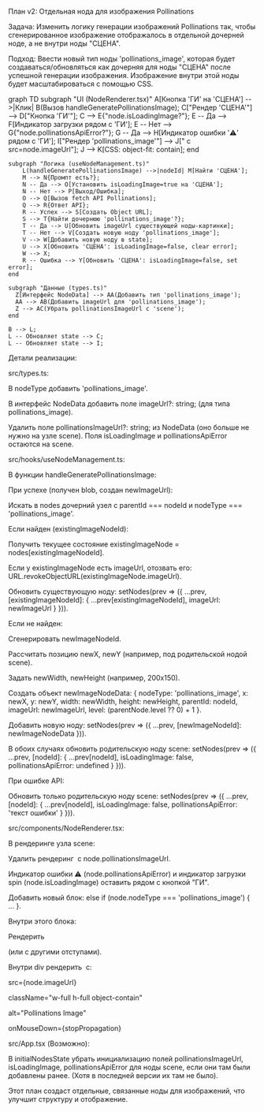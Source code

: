 План v2: Отдельная нода для изображения Pollinations

Задача: Изменить логику генерации изображений Pollinations так, чтобы сгенерированное изображение отображалось в отдельной дочерней ноде, а не внутри ноды "СЦЕНА".

Подход: Ввести новый тип ноды 'pollinations_image', которая будет создаваться/обновляться как дочерняя для ноды "СЦЕНА" после успешной генерации изображения. Изображение внутри этой ноды будет масштабироваться с помощью CSS.

graph TD
    subgraph "UI (NodeRenderer.tsx)"
        A[Кнопка 'ГИ' на 'СЦЕНА'] -->|Клик| B(Вызов handleGeneratePollinationsImage);
        C["Рендер 'СЦЕНА'"] --> D["Кнопка 'ГИ'"];
        C --> E{"node.isLoadingImage?"};
        E -- Да --> F[Индикатор загрузки рядом с 'ГИ'];
        E -- Нет --> G{"node.pollinationsApiError?"};
        G -- Да --> H[Индикатор ошибки '⚠️' рядом с 'ГИ'];
        I["Рендер 'pollinations_image'"] --> J["<img> с src=node.imageUrl"];
        J --> K[CSS: object-fit: contain];
    end

    subgraph "Логика (useNodeManagement.ts)"
        L(handleGeneratePollinationsImage) -->|nodeId| M[Найти 'СЦЕНА'];
        M --> N{Промпт есть?};
        N -- Да --> O[Установить isLoadingImage=true на 'СЦЕНА'];
        N -- Нет --> P[Выход/Ошибка];
        O --> Q[Вызов fetch API Pollinations];
        Q --> R{Ответ API};
        R -- Успех --> S[Создать Object URL];
        S --> T{Найти дочернюю 'pollinations_image'?};
        T -- Да --> U[Обновить imageUrl существующей ноды-картинки];
        T -- Нет --> V[Создать новую ноду 'pollinations_image'];
        V --> W[Добавить новую ноду в state];
        U --> X[Обновить 'СЦЕНА': isLoadingImage=false, clear error];
        W --> X;
        R -- Ошибка --> Y[Обновить 'СЦЕНА': isLoadingImage=false, set error];
    end

    subgraph "Данные (types.ts)"
      Z[Интерфейс NodeData] --> AA(Добавить тип 'pollinations_image');
      AA --> AB(Добавить imageUrl для 'pollinations_image');
      Z --> AC(Убрать pollinationsImageUrl с 'scene');
    end

    B --> L;
    L -- Обновляет state --> C;
    L -- Обновляет state --> I;


Детали реализации:

src/types.ts:

В nodeType добавить 'pollinations_image'.

В интерфейс NodeData добавить поле imageUrl?: string; (для типа pollinations_image).

Удалить поле pollinationsImageUrl?: string; из NodeData (оно больше не нужно на узле scene). Поля isLoadingImage и pollinationsApiError остаются на scene.

src/hooks/useNodeManagement.ts:

В функции handleGeneratePollinationsImage:

При успехе (получен blob, создан newImageUrl):

Искать в nodes дочерний узел с parentId === nodeId и nodeType === 'pollinations_image'.

Если найден (existingImageNodeId):

Получить текущее состояние existingImageNode = nodes[existingImageNodeId].

Если у existingImageNode есть imageUrl, отозвать его: URL.revokeObjectURL(existingImageNode.imageUrl).

Обновить существующую ноду: setNodes(prev => ({ ...prev, [existingImageNodeId]: { ...prev[existingImageNodeId], imageUrl: newImageUrl } })).

Если не найден:

Сгенерировать newImageNodeId.

Рассчитать позицию newX, newY (например, под родительской нодой scene).

Задать newWidth, newHeight (например, 200x150).

Создать объект newImageNodeData: { nodeType: 'pollinations_image', x: newX, y: newY, width: newWidth, height: newHeight, parentId: nodeId, imageUrl: newImageUrl, level: (parentNode.level ?? 0) + 1 }.

Добавить новую ноду: setNodes(prev => ({ ...prev, [newImageNodeId]: newImageNodeData })).

В обоих случаях обновить родительскую ноду scene: setNodes(prev => ({ ...prev, [nodeId]: { ...prev[nodeId], isLoadingImage: false, pollinationsApiError: undefined } })).

При ошибке API:

Обновить только родительскую ноду scene: setNodes(prev => ({ ...prev, [nodeId]: { ...prev[nodeId], isLoadingImage: false, pollinationsApiError: 'текст ошибки' } })).

src/components/NodeRenderer.tsx:

В рендеринге узла scene:

Удалить рендеринг <img> с node.pollinationsImageUrl.

Индикатор ошибки ⚠️ (node.pollinationsApiError) и индикатор загрузки spin (node.isLoadingImage) оставить рядом с кнопкой "ГИ".

Добавить новый блок: else if (node.nodeType === 'pollinations_image') { ... }.

Внутри этого блока:

Рендерить <div className="w-full h-full p-1"> (или с другими отступами).

Внутри div рендерить <img> с:

src={node.imageUrl}

className="w-full h-full object-contain"

alt="Pollinations Image"

onMouseDown={stopPropagation}

src/App.tsx (Возможно):

В initialNodesState убрать инициализацию полей pollinationsImageUrl, isLoadingImage, pollinationsApiError для ноды scene, если они там были добавлены ранее. (Хотя в последней версии их там не было).

Этот план создаст отдельные, связанные ноды для изображений, что улучшит структуру и отображение.